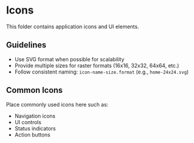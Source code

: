 # Icons

This folder contains application icons and UI elements.

## Guidelines

- Use SVG format when possible for scalability
- Provide multiple sizes for raster formats (16x16, 32x32, 64x64, etc.)
- Follow consistent naming: `icon-name-size.format` (e.g., `home-24x24.svg`)

## Common Icons

Place commonly used icons here such as:

- Navigation icons
- UI controls
- Status indicators
- Action buttons
